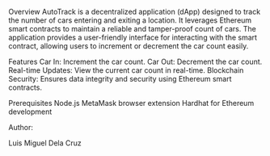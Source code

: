 Overview
AutoTrack is a decentralized application (dApp) designed to track the number of cars entering and exiting a location. It leverages Ethereum smart contracts to maintain a reliable and tamper-proof count of cars. The application provides a user-friendly interface for interacting with the smart contract, allowing users to increment or decrement the car count easily.

Features
Car In: Increment the car count.
Car Out: Decrement the car count.
Real-time Updates: View the current car count in real-time.
Blockchain Security: Ensures data integrity and security using Ethereum smart contracts.


Prerequisites
Node.js
MetaMask browser extension
Hardhat for Ethereum development

Author: 

Luis Miguel Dela Cruz
